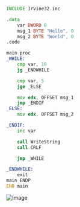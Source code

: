 ```asm
INCLUDE Irvine32.inc

.data
	var DWORD 0
	msg_1 BYTE "Hello", 0
	msg_2 BYTE "World", 0
.code	

main proc
_WHILE:
	cmp var, 10
	jg _ENDWHILE

	cmp var, 5
	jge _ELSE

	mov edx, OFFSET msg_1
	jmp _ENDIF
_ELSE:
	mov edx, OFFSET msg_2

_ENDIF:
	inc var

	call WriteString
	call CRLF

	jmp _WHILE

_ENDWHILE:
	exit
main ENDP
END main
```
![image](https://github.com/user-attachments/assets/96814289-5f0b-4e91-9bf6-c46290ab0754)
